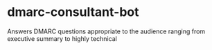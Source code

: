 # dmarc-consultant-bot
Answers DMARC questions appropriate to the audience ranging from executive summary to highly technical
